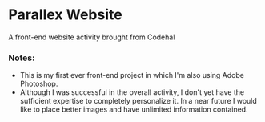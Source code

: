 # Parallex Website

A front-end website activity brought from Codehal

### Notes: 
* This is my first ever front-end project in which I'm also using Adobe Photoshop.
* Although I was successful in the overall activity, I don't yet have the sufficient expertise to completely personalize it. In a near future I would like to place better images and have unlimited information contained.
